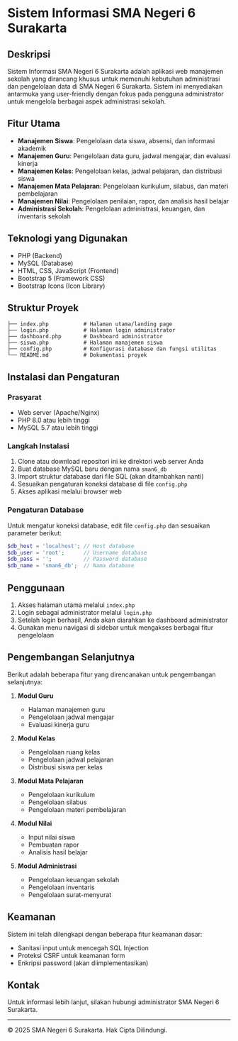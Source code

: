 # Sistem Informasi SMA Negeri 6 Surakarta

## Deskripsi
Sistem Informasi SMA Negeri 6 Surakarta adalah aplikasi web manajemen sekolah yang dirancang khusus untuk memenuhi kebutuhan administrasi dan pengelolaan data di SMA Negeri 6 Surakarta. Sistem ini menyediakan antarmuka yang user-friendly dengan fokus pada pengguna administrator untuk mengelola berbagai aspek administrasi sekolah.

## Fitur Utama
- **Manajemen Siswa**: Pengelolaan data siswa, absensi, dan informasi akademik
- **Manajemen Guru**: Pengelolaan data guru, jadwal mengajar, dan evaluasi kinerja
- **Manajemen Kelas**: Pengelolaan kelas, jadwal pelajaran, dan distribusi siswa
- **Manajemen Mata Pelajaran**: Pengelolaan kurikulum, silabus, dan materi pembelajaran
- **Manajemen Nilai**: Pengelolaan penilaian, rapor, dan analisis hasil belajar
- **Administrasi Sekolah**: Pengelolaan administrasi, keuangan, dan inventaris sekolah

## Teknologi yang Digunakan
- PHP (Backend)
- MySQL (Database)
- HTML, CSS, JavaScript (Frontend)
- Bootstrap 5 (Framework CSS)
- Bootstrap Icons (Icon Library)

## Struktur Proyek
```
├── index.php           # Halaman utama/landing page
├── login.php           # Halaman login administrator
├── dashboard.php       # Dashboard administrator
├── siswa.php           # Halaman manajemen siswa
├── config.php          # Konfigurasi database dan fungsi utilitas
└── README.md           # Dokumentasi proyek
```

## Instalasi dan Pengaturan

### Prasyarat
- Web server (Apache/Nginx)
- PHP 8.0 atau lebih tinggi
- MySQL 5.7 atau lebih tinggi

### Langkah Instalasi
1. Clone atau download repositori ini ke direktori web server Anda
2. Buat database MySQL baru dengan nama `sman6_db`
3. Import struktur database dari file SQL (akan ditambahkan nanti)
4. Sesuaikan pengaturan koneksi database di file `config.php`
5. Akses aplikasi melalui browser web

### Pengaturan Database
Untuk mengatur koneksi database, edit file `config.php` dan sesuaikan parameter berikut:
```php
$db_host = 'localhost'; // Host database
$db_user = 'root';      // Username database
$db_pass = '';          // Password database
$db_name = 'sman6_db';  // Nama database
```

## Penggunaan
1. Akses halaman utama melalui `index.php`
2. Login sebagai administrator melalui `login.php`
3. Setelah login berhasil, Anda akan diarahkan ke dashboard administrator
4. Gunakan menu navigasi di sidebar untuk mengakses berbagai fitur pengelolaan

## Pengembangan Selanjutnya
Berikut adalah beberapa fitur yang direncanakan untuk pengembangan selanjutnya:

1. **Modul Guru**
   - Halaman manajemen guru
   - Pengelolaan jadwal mengajar
   - Evaluasi kinerja guru

2. **Modul Kelas**
   - Pengelolaan ruang kelas
   - Pengelolaan jadwal pelajaran
   - Distribusi siswa per kelas

3. **Modul Mata Pelajaran**
   - Pengelolaan kurikulum
   - Pengelolaan silabus
   - Pengelolaan materi pembelajaran

4. **Modul Nilai**
   - Input nilai siswa
   - Pembuatan rapor
   - Analisis hasil belajar

5. **Modul Administrasi**
   - Pengelolaan keuangan sekolah
   - Pengelolaan inventaris
   - Pengelolaan surat-menyurat

## Keamanan
Sistem ini telah dilengkapi dengan beberapa fitur keamanan dasar:
- Sanitasi input untuk mencegah SQL Injection
- Proteksi CSRF untuk keamanan form
- Enkripsi password (akan diimplementasikan)

## Kontak
Untuk informasi lebih lanjut, silakan hubungi administrator SMA Negeri 6 Surakarta.

---

&copy; 2025 SMA Negeri 6 Surakarta. Hak Cipta Dilindungi.